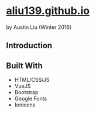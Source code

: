 # [aliu139.github.io](aliu139.github.io)
by Austin Liu (Winter 2016)

## Introduction

## Built With
* HTML/CSS/JS
* VueJS
* Bootstrap
* Google Fonts
* Ionicons
